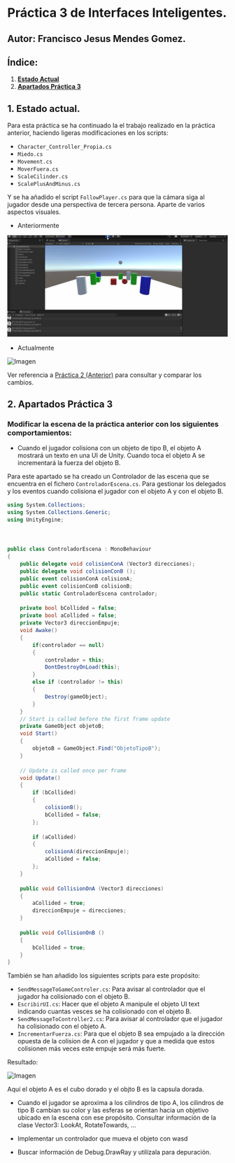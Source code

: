 # Práctica 3 de Interfaces Inteligentes.

## **Autor**: Francisco Jesus Mendes Gomez.

## **Índice:**  

1. [**Estado Actual**](#id1)
2. [**Apartados Práctica 3**](#id2)   

<div name="id1" />

## 1. Estado actual.

Para esta práctica se ha continuado la el trabajo realizado en la práctica anterior, haciendo ligeras modificaciones en los scripts:  

+ `Character_Controller_Propia.cs` 
+ `Miedo.cs`
+ `Movement.cs`
+ `MoverFuera.cs`
+ `ScaleCilinder.cs`
+ `ScalePlusAndMinus.cs`

Y se ha añadido el script `FollowPlayer.cs` para que la cámara siga al jugador desde una perspectiva de tercera persona. Aparte de varios aspectos visuales.  
+ Anteriormente

![Imagen](./img/Practica2.gif)  

+ Actualmente

![Imagen](./img/Practica3Inicio.gif)  

Ver referencia a [Práctica 2 (Anterior)](https://github.com/alu0101163970/Practica_2_II2122.git) para consultar y comparar los cambios.

<div name="id2" />

## 2. Apartados Práctica 3

### Modificar la escena de la práctica anterior con los siguientes comportamientos:
+ Cuando el jugador colisiona con un objeto de tipo B, el objeto A mostrará un texto en una UI de Unity. Cuando toca el objeto A se incrementará la fuerza del objeto B.  

Para este apartado se ha creado un Controlador de las escena que se encuentra en el fichero `ControladorEscena.cs`. Para gestionar los delegados y los eventos cuando colisiona el jugador con el objeto A y con el objeto B. 
```c#
using System.Collections;
using System.Collections.Generic;
using UnityEngine;



public class ControladorEscena : MonoBehaviour
{
    public delegate void colisionConA (Vector3 direcciones);
    public delegate void colisionConB ();
    public event colisionConA colisionA;
    public event colisionConB colisionB;
    public static ControladorEscena controlador;

    private bool bCollided = false;
    private bool aCollided = false;
    private Vector3 direccionEmpuje;
    void Awake()
    {
        if(controlador == null)
        {
            controlador = this;
            DontDestroyOnLoad(this);
        }
        else if (controlador != this)
        {
            Destroy(gameObject);
        }
    }
    // Start is called before the first frame update
    private GameObject objetoB; 
    void Start()
    {
        objetoB = GameObject.Find("ObjetoTipoB");
    }

    // Update is called once per frame
    void Update()
    {
        if (bCollided)
        {
            colisionB();
            bCollided = false;
        };

        if (aCollided)
        {
            colisionA(direccionEmpuje);
            aCollided = false;
        };
    }

    public void CollisionOnA (Vector3 direcciones)
    {
        aCollided = true;
        direccionEmpuje = direcciones;
    }

    public void CollisionOnB ()
    {
        bCollided = true;
    }
}

```

También se han añadido los siguientes scripts para este propósito:

  + `SendMessageToGameControler.cs`: Para avisar al controlador que el jugador ha colisionado con el objeto B.
  + `EscribirUI.cs`: Hacer que el objeto A manipule el objeto UI text indicando cuantas vesces se ha colisionado con el objeto B.
  + `SendMessageToController2.cs`: Para avisar al controlador que el jugador ha colisionado con el objeto A.
  + `IncrementarFuerza.cs`: Para que el objeto B sea empujado a la dirección opuesta de la colision de A con el jugador y que a medida que estos colisionen más veces este empuje será más fuerte.  



Resultado:

![Imagen](./img/Practica31.gif)  

Aquí el objeto A es el cubo dorado y el objto B es la capsula dorada.  


+ Cuando el jugador se aproxima a los cilindros de tipo A, los cilindros de tipo B cambian su color y las esferas se orientan hacia un objetivo ubicado en la escena con ese propósito. Consultar información de la clase Vector3: LookAt, RotateTowards, ...  


+ Implementar un controlador que mueva el objeto con wasd  


+ Buscar información de Debug.DrawRay y utilízala para depuración.  


